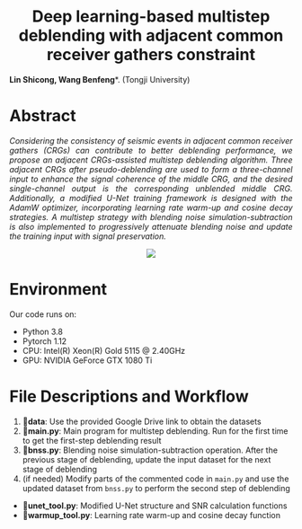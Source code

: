 <h1 align="center">Deep learning-based multistep deblending with adjacent common receiver gathers constraint</h1>

**Lin Shicong, Wang Benfeng***. (Tongji University)

# Abstract
*<div align="justify">Considering the consistency of seismic events in adjacent common receiver gathers (CRGs) can contribute to better deblending performance, we propose an adjacent CRGs-assisted multistep deblending algorithm. Three adjacent CRGs after pseudo-deblending are used to form a three-channel input to enhance the signal coherence of the middle CRG, and the desired single-channel output is the corresponding unblended middle CRG. Additionally, a modified U-Net training framework is designed with the AdamW optimizer, incorporating learning rate warm-up and cosine decay strategies. A multistep strategy with blending noise simulation-subtraction is also implemented to progressively attenuate blending noise and update the training input with signal preservation.</div>*


<div align="center">
<img src=https://github.com/user-attachments/assets/40f9ff36-7bb0-4a83-bf9f-f2b1c764e649>
</div>


# Environment
Our code runs on:
* Python 3.8
* Pytorch 1.12
* CPU: Intel(R) Xeon(R) Gold 5115 @ 2.40GHz
* GPU: NVIDIA GeForce GTX 1080 Ti


# File Descriptions and Workflow
1. :file_folder:**data**: Use the provided Google Drive link to obtain the datasets
2. :page_facing_up:**main.py**: Main program for multistep deblending. Run for the first time to get the first-step deblending result
4. :page_facing_up:**bnss.py**: Blending noise simulation-subtraction operation. After the previous stage of deblending, update the input dataset for the next stage of deblending
5. (if needed) Modify parts of the commented code in `main.py` and use the updated dataset from `bnss.py` to perform the second step of deblending
* :page_facing_up:**unet_tool.py**: Modified U-Net structure and SNR calculation functions
* :page_facing_up:**warmup_tool.py**: Learning rate warm-up and cosine decay function
